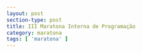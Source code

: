 ```yaml
---
layout: post
section-type: post
title: III Maratona Interna de Programação
category: maratona
tags: [ 'maratona' ]
---
```

